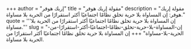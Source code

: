 +++
author = "إريك هوفر"
title = "مقولة إريك هوفر"
description = "مقولة إريك هوفر: إن المساواة بلا حرية تخلق نظامًا اجتماعيًا أكثر استقرارًا من الحرية بلا مساواة."
quote = '''إن المساواة بلا حرية تخلق نظامًا اجتماعيًا أكثر استقرارًا من الحرية بلا مساواة.''' 
slug = "إن-المساواة-بلا-حرية-تخلق-نظامًا-اجتماعيًا-أكثر-استقرارًا-من-الحرية-بلا-مساواة"
+++
إن المساواة بلا حرية تخلق نظامًا اجتماعيًا أكثر استقرارًا من الحرية بلا مساواة.
